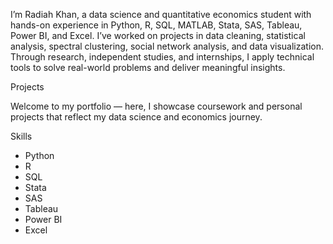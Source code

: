 I’m Radiah Khan, a data science and quantitative economics student with hands-on experience in Python, R, SQL, MATLAB, Stata, SAS, Tableau, Power BI, and Excel. I’ve worked on projects in data cleaning, statistical analysis, spectral clustering, social network analysis, and data visualization. Through research, independent studies, and internships, I apply technical tools to solve real-world problems and deliver meaningful insights.

Projects

Welcome to my portfolio — here, I showcase coursework and personal projects that reflect my data science and economics journey.

Skills

- Python
- R
- SQL
- Stata
- SAS
- Tableau
- Power BI
- Excel


